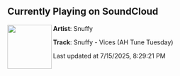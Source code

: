 ## Currently Playing on SoundCloud

[<img align="left" width="100" src="https://i1.sndcdn.com/artworks-EzQJL4963HsOotWz-OK4xkw-t500x500.png">](https://soundcloud.com/aspirehighermusic/snuffy-vices-ah-tune-tuesday?in=saxurn/sets/clipart-that/)

**Artist**: Snuffy 

**Track**: Snuffy - Vices (AH Tune Tuesday)

Last updated at 7/15/2025, 8:29:21 PM
